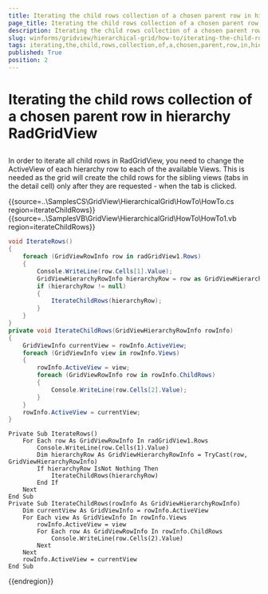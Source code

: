 ```yaml
---
title: Iterating the child rows collection of a chosen parent row in hierarchy RadGridView
page_title: Iterating the child rows collection of a chosen parent row in hierarchy RadGridView | UI for WinForms Documentation
description: Iterating the child rows collection of a chosen parent row in hierarchy RadGridView
slug: winforms/gridview/hierarchical-grid/how-to/iterating-the-child-rows-collection-of-a-chosen-parent-row-in-hierarchy-radgridview
tags: iterating,the,child,rows,collection,of,a,chosen,parent,row,in,hierarchy,radgridview
published: True
position: 2
---
```


# Iterating the child rows collection of a chosen parent row in hierarchy RadGridView



## 

In order to iterate all child rows in RadGridView, you need to change the ActiveView of each hierarchy row to each of the available Views. This is needed as the grid will create the child rows for the sibling views (tabs in the detail cell) only after they are requested - when the tab is clicked.

{{source=..\SamplesCS\GridView\HierarchicalGrid\HowTo\HowTo.cs region=iterateChildRows}} 
{{source=..\SamplesVB\GridView\HierarchicalGrid\HowTo\HowTo1.vb region=iterateChildRows}} 

````C#
void IterateRows()
{
    foreach (GridViewRowInfo row in radGridView1.Rows)
    {
        Console.WriteLine(row.Cells[1].Value);
        GridViewHierarchyRowInfo hierarchyRow = row as GridViewHierarchyRowInfo;
        if (hierarchyRow != null)
        {
            IterateChildRows(hierarchyRow);
        }
    }
}
private void IterateChildRows(GridViewHierarchyRowInfo rowInfo)
{
    GridViewInfo currentView = rowInfo.ActiveView;
    foreach (GridViewInfo view in rowInfo.Views)
    {
        rowInfo.ActiveView = view;
        foreach (GridViewRowInfo row in rowInfo.ChildRows)
        {
            Console.WriteLine(row.Cells[2].Value);
        }
    }
    rowInfo.ActiveView = currentView;
}

````
````VB.NET
Private Sub IterateRows()
    For Each row As GridViewRowInfo In radGridView1.Rows
        Console.WriteLine(row.Cells(1).Value)
        Dim hierarchyRow As GridViewHierarchyRowInfo = TryCast(row, GridViewHierarchyRowInfo)
        If hierarchyRow IsNot Nothing Then
            IterateChildRows(hierarchyRow)
        End If
    Next
End Sub
Private Sub IterateChildRows(rowInfo As GridViewHierarchyRowInfo)
    Dim currentView As GridViewInfo = rowInfo.ActiveView
    For Each view As GridViewInfo In rowInfo.Views
        rowInfo.ActiveView = view
        For Each row As GridViewRowInfo In rowInfo.ChildRows
            Console.WriteLine(row.Cells(2).Value)
        Next
    Next
    rowInfo.ActiveView = currentView
End Sub

````

{{endregion}} 





